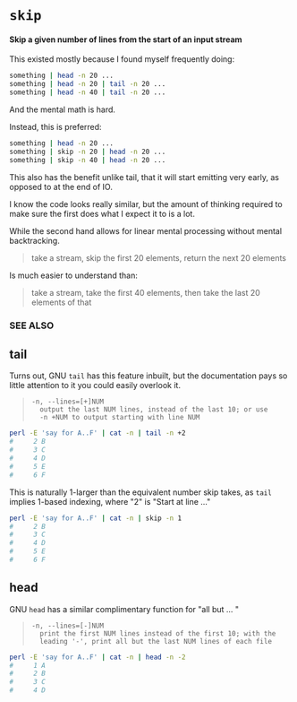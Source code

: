 # `skip`
#### Skip a given number of lines from the start of an input stream

This existed mostly because I found myself frequently doing:

```bash
something | head -n 20 ...
something | head -n 20 | tail -n 20 ...
something | head -n 40 | tail -n 20 ...
```

And the mental math is hard.

Instead, this is preferred:

```bash
something | head -n 20 ...
something | skip -n 20 | head -n 20 ...
something | skip -n 40 | head -n 20 ...
```

This also has the benefit unlike tail, that it will start
emitting very early, as opposed to at the end of IO.

I know the code looks really similar, but the amount of thinking
required to make sure the first does what I expect it to is a lot.

While the second hand allows for linear mental processing without
mental backtracking.

> take a stream, skip the first 20 elements, return the next 20 elements

Is much easier to understand than:

> take a stream, take the first 40 elements, then take the last 20 elements of that

### SEE ALSO

## tail

Turns out, GNU `tail` has this feature inbuilt, but the documentation pays
so little attention to it you could easily overlook it.

> ```
> -n, --lines=[+]NUM
>   output the last NUM lines, instead of the last 10; or use
>   -n +NUM to output starting with line NUM
> ```

```bash
perl -E 'say for A..F' | cat -n | tail -n +2
#     2	B
#     3	C
#     4	D
#     5	E
#     6	F
```

This is naturally 1-larger than the equivalent number skip takes,
as `tail` implies 1-based indexing, where "2" is "Start at line
..."

```bash
perl -E 'say for A..F' | cat -n | skip -n 1
#     2	B
#     3	C
#     4	D
#     5	E
#     6	F
```

## head

GNU `head` has a similar complimentary function for "all but ... "

> ```
> -n, --lines=[-]NUM
>   print the first NUM lines instead of the first 10; with the
>   leading '-', print all but the last NUM lines of each file
> ```

```bash
perl -E 'say for A..F' | cat -n | head -n -2
#     1	A
#     2	B
#     3	C
#     4	D
```
